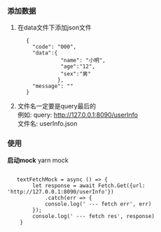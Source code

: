 ### 添加数据

   1. 在data文件下添加json文件  
```   
      {
        "code": "000",
        "data":{
                 "name": "小明",
                 "age":"12",
                 "sex":"男"
                },
        "message": ""
      }
```
   2. 文件名一定要是query最后的  
      例如:
      query: http://127.0.0.1:8090/userInfo  
      文件名: userInfo.json  
   
### 使用
    
   __启动mock__
   yarn mock
   
```   
   
   textFetchMock = async () => {
        let response = await Fetch.Get({url: 'http://127.0.0.1:8090/userInfo'})
            .catch(err => {
            console.log(' --- fetch err', err)
        });
        console.log(' --- fetch res', response)
    }
    
```